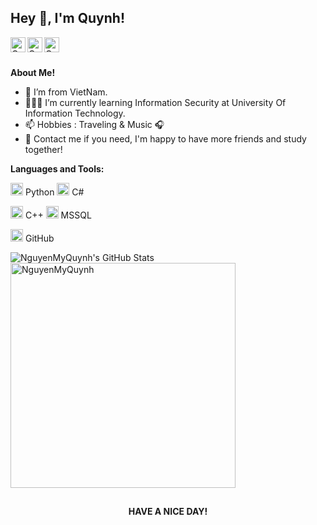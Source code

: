 <h2 title="hehehe"> Hey 👋, I'm Quynh!</h2>

<a href="https://www.facebook.com/profile.php?id=100027955203571">
  <img align="left" alt="Quynh's Facebook" width="24px" src="https://img.icons8.com/material/24/fa314a/facebook.png" />

  
</a>
<a href="https://youtube.com/channel/UCDviwqBcCIWOzj2QFKKtUnw">
  <img align="left" alt="Quynh's YouTube" width="24px" src="https://img.icons8.com/material/24/fa314a/youtube-play.png" />
</a>
<a href="https://github.com/NguyenMyQuynh">
  <img align="left" alt="Quynh's GitHub" width="24px" src="https://img.icons8.com/material/24/fa314a/github.png" />
</a>


<br />
<br />

**About Me!**

- 🌱 I’m from VietNam.
- 👨🏽‍💻 I’m currently learning Information Security at University Of Information Technology.
- 📫 Hobbies : Traveling & Music :headphones:
- 💬 Contact me if you need, I'm happy to have more friends and study together!



**Languages and Tools:**  


<code><img height="20" src="https://img.icons8.com/material/24/fa314a/python.png"></code> Python
<code><img height="20" src="https://img.icons8.com/material/24/fa314a/cs.png"></code> C#

<code><img height="20" src="https://img.icons8.com/material/24/fa314a/c-plus-plus.png"></code> C++
<code><img height="20" src="https://img.icons8.com/material/24/fa314a/sql.png"></code> MSSQL

<code><img height="20" src="https://img.icons8.com/material/24/fa314a/github.png"></code> GitHub

<img src="https://github-readme-stats.vercel.app/api?username=NguyenMyQuynh&show_icons=true&hide_border=true&count_private=true&theme=moltack&icon_color=fad000" alt="NguyenMyQuynh's GitHub Stats">

<img align="center" width=360 src="https://github-readme-stats.vercel.app/api/top-langs/?username=NguyenMyQuynh&show_icons=true&hide_border=true&count_private=true&theme=moltack" alt="NguyenMyQuynh" />




<br/>
<h2 title="hehehe"></h2>
<h4 align="center">HAVE A NICE DAY! </h4>

